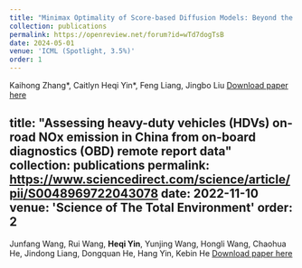 ```yaml
---
title: "Minimax Optimality of Score-based Diffusion Models: Beyond the Density Lower Bound Assumptions"
collection: publications
permalink: https://openreview.net/forum?id=wTd7dogTsB
date: 2024-05-01
venue: 'ICML (Spotlight, 3.5%)'
order: 1
---
```

Kaihong Zhang*, Caitlyn Heqi Yin*, Feng Liang, Jingbo Liu
[Download paper here](https://openreview.net/pdf?id=wTd7dogTsB)

title: "Assessing heavy-duty vehicles (HDVs) on-road NOx emission in China from on-board diagnostics (OBD) remote report data"
collection: publications
permalink: https://www.sciencedirect.com/science/article/pii/S0048969722043078
date: 2022-11-10
venue: 'Science of The Total Environment'
order: 2
---
Junfang Wang, Rui Wang, **Heqi Yin**, Yunjing Wang, Hongli Wang, Chaohua He, Jindong Liang, Dongquan He, Hang Yin, Kebin He
[Download paper here](https://www.sciencedirect.com/science/article/pii/S0048969722043078)
